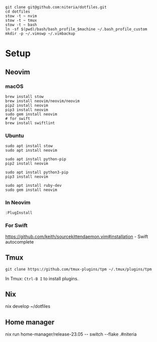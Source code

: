 ```
git clone git@github.com:niteria/dotfiles.git
cd dotfiles
stow -t ~ nvim
stow -t ~ tmux
stow -t ~ bash
ln -sf $(pwd)/bash/bash_profile_$machine ~/.bash_profile_custom
mkdir -p ~/.vimswp ~/.vimbackup
```

# Setup

## Neovim

### macOS

```
brew install stow
brew install neovim/neovim/neovim
pip2 install neovim
pip3 install neovim
sudo gem install neovim
# for swift
brew install swiftlint
```

### Ubuntu

```
sudo apt install stow
sudo apt install neovim

sudo apt install python-pip
pip2 install neovim

sudo apt install python3-pip
pip3 install neovim

sudo apt install ruby-dev
sudo gem install neovim
```

### In Neovim

```
:PlugInstall
```

### For Swift

https://github.com/keith/sourcekittendaemon.vim#installation -
Swift autocomplete


## Tmux

```
git clone https://github.com/tmux-plugins/tpm ~/.tmux/plugins/tpm
```

In Tmux:
`Ctrl-B I` to install plugins.

## Nix

nix develop ~/dotfiles

## Home manager

nix run home-manager/release-23.05 -- switch --flake .#niteria

